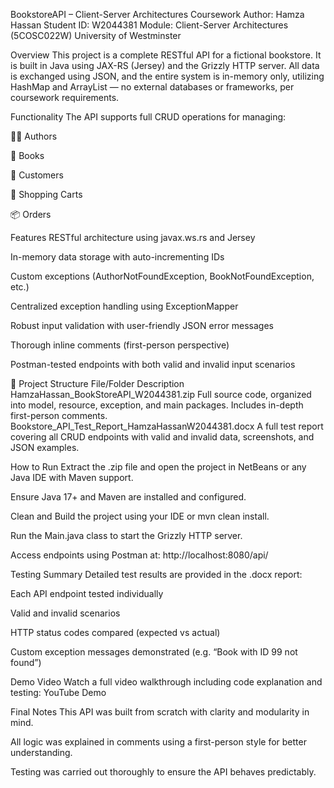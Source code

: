 BookstoreAPI – Client-Server Architectures Coursework
Author: Hamza Hassan
Student ID: W2044381
Module: Client-Server Architectures (5COSC022W)
University of Westminster

Overview
This project is a complete RESTful API for a fictional bookstore. It is built in Java using JAX-RS (Jersey) and the Grizzly HTTP server. All data is exchanged using JSON, and the entire system is in-memory only, utilizing HashMap and ArrayList — no external databases or frameworks, per coursework requirements.

Functionality
The API supports full CRUD operations for managing:

 🧑‍💼 Authors

📘 Books

👤 Customers

🛒 Shopping Carts

📦 Orders

  Features
RESTful architecture using javax.ws.rs and Jersey

In-memory data storage with auto-incrementing IDs

Custom exceptions (AuthorNotFoundException, BookNotFoundException, etc.)

Centralized exception handling using ExceptionMapper

Robust input validation with user-friendly JSON error messages

Thorough inline comments (first-person perspective)

Postman-tested endpoints with both valid and invalid input scenarios

📁 Project Structure
File/Folder	Description
HamzaHassan_BookStoreAPI_W2044381.zip	Full source code, organized into model, resource, exception, and main packages. Includes in-depth first-person comments.
Bookstore_API_Test_Report_HamzaHassanW2044381.docx	A full test report covering all CRUD endpoints with valid and invalid data, screenshots, and JSON examples.

 How to Run
Extract the .zip file and open the project in NetBeans or any Java IDE with Maven support.

Ensure Java 17+ and Maven are installed and configured.

Clean and Build the project using your IDE or mvn clean install.

Run the Main.java class to start the Grizzly HTTP server.

Access endpoints using Postman at:
http://localhost:8080/api/

Testing Summary
Detailed test results are provided in the .docx report:

Each API endpoint tested individually

Valid and invalid scenarios

HTTP status codes compared (expected vs actual)

Custom exception messages demonstrated (e.g. “Book with ID 99 not found”)

Demo Video
 Watch a full video walkthrough including code explanation and testing:
YouTube Demo

Final Notes
This API was built from scratch with clarity and modularity in mind.

All logic was explained in comments using a first-person style for better understanding.

Testing was carried out thoroughly to ensure the API behaves predictably.


